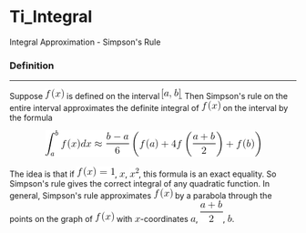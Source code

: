 # Ti_Integral
Integral Approximation - Simpson's Rule

### Definition
---

Suppose ![f_x](img/f_x.gif) is defined on the interval ![from_a_to_b](img/a_b.gif). Then Simpson's rule on the entire interval approximates the definite integral of ![f_x](img/f_x.gif) on the interval by the formula

<p align="center">
  <img src="img/integral_s.gif">
</p>

The idea is that if ![f_x](img/fx_eq_1.gif), ![f_x](img/x.gif), ![f_x](img/square_x.gif), this formula is an exact equality. So Simpson's rule gives the correct integral of any quadratic function. In general, Simpson's rule approximates ![f_x](img/f_x.gif) by a parabola through the points on the graph of ![f_x](img/f_x.gif) with ![f_x](img/x.gif)-coordinates ![f_x](img/a.gif), ![f_x](img/a_plus_b_2.gif), ![f_x](img/b.gif).